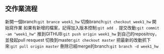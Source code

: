 ## 交作業流程
新開一個branch:`git brance week1_hw`
切換branch:`git checkout week1_hw`
開始寫作業
如果有新增的檔案，記得加入版本控制:`git add .`
提交改動:`git commit -am "week1_hw"`
推到GITHUB:`git push origin week1_hw`
到自己的repositroy，並發起pull resquest
切換到master:`git checkout master`
把最新的改動抓下來:`git pull origin master`
刪除已經merge的branch:`git branch -d week1_hw`